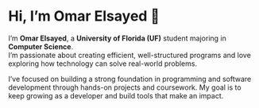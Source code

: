 # Hi, I’m Omar Elsayed 👋

I’m **Omar Elsayed**, a **University of Florida (UF)** student majoring in **Computer Science**.  
I’m passionate about creating efficient, well-structured programs and love exploring how technology can solve real-world problems.

I’ve focused on building a strong foundation in programming and software development through hands-on projects and coursework.  My goal is to keep growing as a developer and build tools that make an impact.
